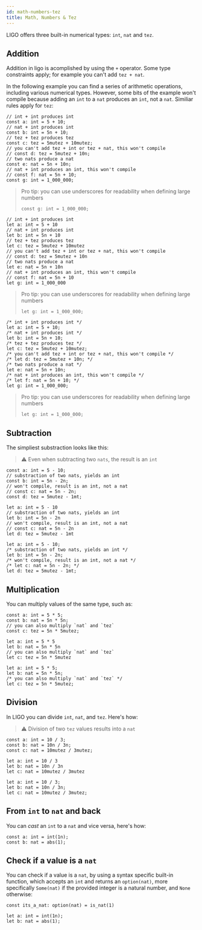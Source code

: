 ```yaml
---
id: math-numbers-tez
title: Math, Numbers & Tez
---
```


LIGO offers three built-in numerical types: `int`, `nat` and `tez`.

## Addition

Addition in ligo is acomplished by using the `+` operator. Some type constraints apply; for example you can't add `tez + nat`.

In the following example you can find a series of arithmetic operations, including various numerical types. However, some bits of the example won't compile because adding an `int` to a `nat` produces an `int`, not a `nat`. Similiar rules apply for `tez`:

<!--DOCUSAURUS_CODE_TABS-->
<!--Pascaligo-->

```pascaligo
// int + int produces int
const a: int = 5 + 10;
// nat + int produces int
const b: int = 5n + 10;
// tez + tez produces tez
const c: tez = 5mutez + 10mutez;
// you can't add tez + int or tez + nat, this won't compile
// const d: tez = 5mutez + 10n;
// two nats produce a nat
const e: nat = 5n + 10n;
// nat + int produces an int, this won't compile
// const f: nat = 5n + 10;
const g: int = 1_000_000;
```

> Pro tip: you can use underscores for readability when defining large numbers
>
>```pascaligo
>const g: int = 1_000_000;
>```

<!--CameLIGO-->

```cameligo
// int + int produces int
let a: int = 5 + 10
// nat + int produces int
let b: int = 5n + 10
// tez + tez produces tez
let c: tez = 5mutez + 10mutez
// you can't add tez + int or tez + nat, this won't compile
// const d: tez = 5mutez + 10n
// two nats produce a nat
let e: nat = 5n + 10n
// nat + int produces an int, this won't compile
// const f: nat = 5n + 10
let g: int = 1_000_000
```

> Pro tip: you can use underscores for readability when defining large numbers
>
>```cameligo
>let g: int = 1_000_000;
>```

<!--ReasonLIGO-->

```reasonligo
/* int + int produces int */
let a: int = 5 + 10;
/* nat + int produces int */
let b: int = 5n + 10;
/* tez + tez produces tez */
let c: tez = 5mutez + 10mutez;
/* you can't add tez + int or tez + nat, this won't compile */
/* let d: tez = 5mutez + 10n; */
/* two nats produce a nat */
let e: nat = 5n + 10n;
/* nat + int produces an int, this won't compile */
/* let f: nat = 5n + 10; */
let g: int = 1_000_000;
```

> Pro tip: you can use underscores for readability when defining large numbers
>
>```reasonligo
>let g: int = 1_000_000;
>```

<!--END_DOCUSAURUS_CODE_TABS-->

## Subtraction

The simpliest substraction looks like this:

> ⚠️ Even when subtracting two `nats`, the result is an `int`

<!--DOCUSAURUS_CODE_TABS-->
<!--Pascaligo-->
```pascaligo
const a: int = 5 - 10;
// substraction of two nats, yields an int
const b: int = 5n - 2n;
// won't compile, result is an int, not a nat
// const c: nat = 5n - 2n;
const d: tez = 5mutez - 1mt;
```

<!--CameLIGO-->
```cameligo
let a: int = 5 - 10
// substraction of two nats, yields an int
let b: int = 5n - 2n
// won't compile, result is an int, not a nat
// const c: nat = 5n - 2n
let d: tez = 5mutez - 1mt
```

<!--ReasonLIGO-->
```reasonligo
let a: int = 5 - 10;
/* substraction of two nats, yields an int */
let b: int = 5n - 2n;
/* won't compile, result is an int, not a nat */
/* let c: nat = 5n - 2n; */
let d: tez = 5mutez - 1mt;
```

<!--END_DOCUSAURUS_CODE_TABS-->


## Multiplication

You can multiply values of the same type, such as:

<!--DOCUSAURUS_CODE_TABS-->
<!--Pascaligo-->

```pascaligo
const a: int = 5 * 5;
const b: nat = 5n * 5n;
// you can also multiply `nat` and `tez`
const c: tez = 5n * 5mutez;
```

<!--CameLIGO-->
```cameligo
let a: int = 5 * 5
let b: nat = 5n * 5n
// you can also multiply `nat` and `tez`
let c: tez = 5n * 5mutez
```

<!--ReasonLIGO-->
```reasonligo
let a: int = 5 * 5;
let b: nat = 5n * 5n;
/* you can also multiply `nat` and `tez` */
let c: tez = 5n * 5mutez;
```

<!--END_DOCUSAURUS_CODE_TABS-->


## Division

In LIGO you can divide `int`, `nat`, and `tez`. Here's how:

> ⚠️ Division of two `tez` values results into a `nat`

<!--DOCUSAURUS_CODE_TABS-->
<!--Pascaligo-->
```pascaligo
const a: int = 10 / 3;
const b: nat = 10n / 3n;
const c: nat = 10mutez / 3mutez;
```

<!--CameLIGO-->
```cameligo
let a: int = 10 / 3
let b: nat = 10n / 3n
let c: nat = 10mutez / 3mutez
```

<!--ReasonLIGO-->
```reasonligo
let a: int = 10 / 3;
let b: nat = 10n / 3n;
let c: nat = 10mutez / 3mutez;
```

<!--END_DOCUSAURUS_CODE_TABS-->

## From `int` to `nat` and back

You can *cast* an `int` to a `nat` and vice versa, here's how:

<!--DOCUSAURUS_CODE_TABS-->
<!--Pascaligo-->
```pascaligo
const a: int = int(1n);
const b: nat = abs(1);
```

<!--END_DOCUSAURUS_CODE_TABS-->

## Check if a value is a `nat`

You can check if a value is a `nat`, by using a syntax specific built-in function, which accepts an `int` and returns an `option(nat)`, more specifically `Some(nat)` if the provided integer is a natural number, and `None` otherwise:

<!--DOCUSAURUS_CODE_TABS-->
<!--Pascaligo-->
```pascaligo
const its_a_nat: option(nat) = is_nat(1)
```

<!--ReasonLIGO-->
```reasonligo
let a: int = int(1n);
let b: nat = abs(1);
```

<!--END_DOCUSAURUS_CODE_TABS-->